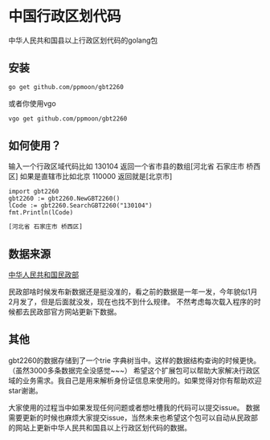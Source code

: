 # 中国行政区划代码
中华人民共和国县以上行政区划代码的golang包

## 安装

````bash
go get github.com/ppmoon/gbt2260
````
或者你使用vgo
````bash
vgo get github.com/ppmoon/gbt2260
````
## 如何使用？
输入一个行政区域代码比如 130104 返回一个省市县的数组[河北省 石家庄市 桥西区]
如果是直辖市比如北京 110000 返回就是[北京市]

````golang
import gbt2260
gbt2260 := gbt2260.NewGBT2260()
lCode := gbt2260.SearchGBT2260("130104")
fmt.Println(lCode)
````
````bash
[河北省 石家庄市 桥西区]
````
## 数据来源

[中华人民共和国民政部](http://www.mca.gov.cn/article/sj/xzqh/2018/)

民政部啥时候发布新数据还是挺没准的，看之前的数据是一年一发，今年貌似1月2月发了，但是后面就没发，现在也找不到什么规律。
不然考虑每次载入程序的时候都去民政部官方网站更新下数据。

## 其他
gbt2260的数据存储到了一个trie 字典树当中。这样的数据结构查询的时候更快。（虽然3000多条数据完全没感觉~~~）
希望这个扩展包可以帮助大家解决行政区域的业务需求。我自己是用来解析身份证信息来使用的。如果觉得对你有帮助欢迎star谢谢。

大家使用的过程当中如果发现任何问题或者想吐槽我的代码可以提交issue。
数据需要更新的时候也麻烦大家提交issue，当然未来也希望这个包可以自动从民政部的网站上更新中华人民共和国县以上行政区划代码的数据。
